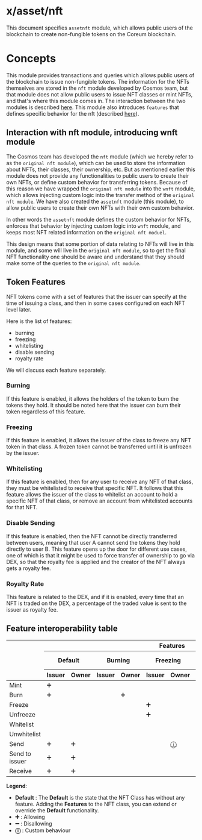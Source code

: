 # x/asset/nft

This document specifies `assetnft` module, which allows public users of the blockchain to create non-fungible tokens on the Coreum blockchain.

# Concepts
This module provides transactions and queries which allows public users of the blockchain to issue non-fungible
tokens. The information for the NFTs themselves are stored in the `nft` module developed by Cosmos team,
but that module does not allow public users to issue NFT classes or mint NFTs, and that's where
this module comes in. The interaction between the two modules is described [here](#interaction-with-nft-module-introducing-wnft-module). This module also introduces `features` that defines specific behavior for the nft (described [here](#token-features)).

## Interaction with nft module, introducing wnft module
The Cosmos team has developed the `nft` module (which we hereby refer to as the `original nft module`),
which can be used to store the information about NFTs, their classes, their ownership, etc. But as mentioned earlier this  module does not provide any functionalities to public users to create their own NFTs, or define
custom behavior for transferring tokens. Because of this reason we have wrapped the `original nft module` into
the `wnft` module, which allows injecting custom logic into the transfer method of the `original nft module`.
We have also created the `assetnft` module (this module), to allow public users to create their own NFTs with
their own custom behavior.

In other words the `assetnft` module defines the custom behavior for NFTs, enforces that behavior by injecting
custom logic into `wnft` module, and keeps most NFT related information on the `original nft moduel`.

This design means that some portion of data relating to NFTs will live in this module, and some will live in the
`original nft module`, so to get the final NFT functionality one should be aware and understand that they should
make some of the queries to the `original nft module`.
## Token Features
NFT tokens come with a set of features that the issuer can specify at the time of issuing a class, and then in some cases configured on each NFT level later.

Here is the list of features:
- burning
- freezing
- whitelisting
- disable sending
- royalty rate

We will discuss each feature separately.

### Burning
If this feature is enabled, it allows the holders of the token to burn the tokens they hold.
It should be noted here that the issuer can burn their token regardless of this feature.

### Freezing
If this feature is enabled, it allows the issuer of the class to freeze any NFT token in that class.
A frozen token cannot be transferred until it is unfrozen by the issuer.

### Whitelisting
If this feature is enabled, then for any user to receive any NFT of that class, they must be whitelisted to
receive that specific NFT. It follows that this feature allows the issuer of the class to whitelist an
account to hold a specific NFT of that class, or remove an account from whitelisted accounts for that NFT.

### Disable Sending
If this feature is enabled, then the NFT cannot be directly transferred between users, meaning that user A cannot
send the tokens they hold directly to user B. This feature opens up the door for different use cases, one of which is that it might be used to force transfer of ownership to go via DEX, so that the royalty fee is applied and the creator of the NFT always gets a royalty fee.

### Royalty Rate
This feature is related to the DEX, and if it is enabled, every time that an NFT is traded on the DEX, a percentage of the traded value is sent to the issuer as royalty fee.

## Feature interoperability table

<!-- Original source: https://docs.google.com/spreadsheets/d/1wC51asxQF8gi7Egj0KvzsMf7zko5ojEL6l2CAdb_UNM -->
<!-- Tool to generate table: https://www.tablesgenerator.com/html_tables -->

<table>
<thead>
  <tr>
    <th rowspan="3"></th>
    <th colspan="10">Features</th>
    <th colspan="2">Extentions</th>
  </tr>
  <tr>
    <th colspan="2">Default</th>
    <th colspan="2">Burning</th>
    <th colspan="2">Freezing</th>
    <th colspan="2">Whitelisting</th>
    <th colspan="2">Disable Sending</th>
    <th colspan="2">Royalty rate</th>
  </tr>
  <tr>
    <th>Issuer</th>
    <th>Owner</th>
    <th>Issuer</th>
    <th>Owner</th>
    <th>Issuer</th>
    <th>Owner</th>
    <th>Issuer</th>
    <th>Recipient</th>
    <th>Issuer</th>
    <th>Owner</th>
    <th>Issuer</th>
    <th>Owner</th>
  </tr>
</thead>
<tbody>
  <tr>
    <td>Mint</td>
    <td>➕</td>
    <td></td>
    <td></td>
    <td></td>
    <td></td>
    <td></td>
    <td></td>
    <td></td>
    <td></td>
    <td></td>
    <td></td>
    <td></td>
  </tr>
  <tr>
    <td>Burn</td>
    <td>➕</td>
    <td></td>
    <td></td>
    <td>➕</td>
    <td></td>
    <td></td>
    <td></td>
    <td></td>
    <td></td>
    <td></td>
    <td></td>
    <td></td>
  </tr>
  <tr>
    <td>Freeze</td>
    <td></td>
    <td></td>
    <td></td>
    <td></td>
    <td>➕</td>
    <td></td>
    <td></td>
    <td></td>
    <td></td>
    <td></td>
    <td></td>
    <td></td>
  </tr>
  <tr>
    <td>Unfreeze</td>
    <td></td>
    <td></td>
    <td></td>
    <td></td>
    <td>➕</td>
    <td></td>
    <td></td>
    <td></td>
    <td></td>
    <td></td>
    <td></td>
    <td></td>
  </tr>
  <tr>
    <td>Whitelist</td>
    <td></td>
    <td></td>
    <td></td>
    <td></td>
    <td></td>
    <td></td>
    <td>➕</td>
    <td></td>
    <td></td>
    <td></td>
    <td></td>
    <td></td>
  </tr>
  <tr>
    <td>Unwhitelist</td>
    <td></td>
    <td></td>
    <td></td>
    <td></td>
    <td></td>
    <td></td>
    <td>➕</td>
    <td></td>
    <td></td>
    <td></td>
    <td></td>
    <td></td>
  </tr>
  <tr>
    <td>Send</td>
    <td>➕</td>
    <td>➕</td>
    <td></td>
    <td></td>
    <td></td>
    <td><a href="#freezing">ⓘ</a></td>
    <td></td>
    <td></td>
    <td></td>
    <td>➖</td>
    <td></td>
    <td><a href="#royalty-rate">ⓘ</a></td>
  </tr>
  <tr>
    <td>Send to issuer</td>
    <td>➕</td>
    <td>➕</td>
    <td></td>
    <td></td>
    <td></td>
    <td></td>
    <td></td>
    <td></td>
    <td></td>
    <td></td>
    <td></td>
    <td></td>
  </tr>
  <tr>
    <td>Receive</td>
    <td>➕</td>
    <td>➕</td>
    <td></td>
    <td></td>
    <td></td>
    <td></td>
    <td></td>
    <td><a href="#whitelisting">ⓘ</a></td>
    <td></td>
    <td></td>
    <td></td>
    <td></td>
  </tr>
</tbody>
</table>

**Legend**:

* **Default** : The **Default** is the state that the NFT Class has without any feature. Adding the **Features** to the
  NFT class, you can extend or override the **Default** functionality.
* **➕** : Allowing
* **➖** : Disallowing
* **ⓘ** : Custom behaviour
	
